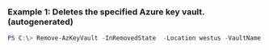 
### Example 1: Deletes the specified Azure key vault. (autogenerated)
```powershell
PS C:\> Remove-AzKeyVault -InRemovedState  -Location westus -VaultName {VaultName}



